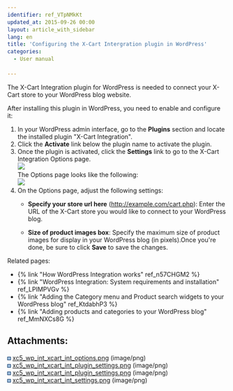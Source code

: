 ```yaml
---
identifier: ref_VTpNMkKt
updated_at: 2015-09-26 00:00
layout: article_with_sidebar
lang: en
title: 'Configuring the X-Cart Intergration plugin in WordPress'
categories:
  - User manual

---
```



The X-Cart Integration plugin for WordPress is needed to connect your X-Cart store to your WordPress blog website.

After installing this plugin in WordPress, you need to enable and configure it:

1.  In your WordPress admin interface, go to the **Plugins** section and locate the installed plugin "X-Cart Integration".
2.  Click the **Activate** link below the plugin name to activate the plugin.
3.  Once the plugin is activated, click the **Settings** link to go to the X-Cart Integration Options page.   
    ![]({{site.baseurl}}/attachments/8750648/8719415.png?effects=drop-shadow)  
    The Options page looks like the following:  
    ![]({{site.baseurl}}/attachments/8750648/8719395.png?effects=drop-shadow)
4.  On the Options page, adjust the following settings:
    *   **Specify your store url here** (http://example.com/cart.php): Enter the URL of the X-Cart store you would like to connect to your WordPress blog.

    *   **Size of product images box**: Specify the maximum size of product images for display in your WordPress blog (in pixels).Once you're done, be sure to click **Save** to save the changes. 

Related pages:

*   {% link "How WordPress Integration works" ref_n57CHGM2 %}
*   {% link "WordPress Integration: System requirements and installation" ref_LPIMPVGv %}
*   {% link "Adding the Category menu and Product search widgets to your WordPress blog" ref_KtdabhP3 %}
*   {% link "Adding products and categories to your WordPress blog" ref_MmNXCs8G %}

## Attachments:

![](images/icons/bullet_blue.gif) [xc5_wp_int_xcart_int_options.png]({{site.baseurl}}/attachments/8750648/8719395.png) (image/png)  
![](images/icons/bullet_blue.gif) [xc5_wp_int_xcart_int_plugin_settings.png]({{site.baseurl}}/attachments/8750648/8719397.png) (image/png)  
![](images/icons/bullet_blue.gif) [xc5_wp_int_xcart_int_plugin_settings.png]({{site.baseurl}}/attachments/8750648/8719396.png) (image/png)  
![](images/icons/bullet_blue.gif) [xc5_wp_int_xcart_int_settings.png]({{site.baseurl}}/attachments/8750648/8719415.png) (image/png)